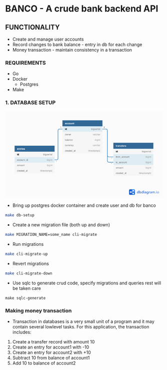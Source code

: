 # BANCO - A crude bank backend API

## FUNCTIONALITY
- Create and manage user accounts
- Record changes to bank balance - entry in db for each change
- Money transaction - maintain consistency in a transaction

### REQUIREMENTS
- Go
- Docker
  - Postgres
- Make

### 1. DATABASE SETUP
![db design](dbdesign.png)
- Bring up postgres docker container and create user and db for banco
```bash
make db-setup
```
- Create a new migration file (both up and down)
```bash
make MIGRATION_NAME=some_name cli-migrate
```
- Run migrations
```bash
make cli-migrate-up
```
- Revert migrations
```bash
make cli-migrate-down
```
- Use sqlc to generate crud code, specify migrations and queries rest will be taken care
```
make sqlc-generate
```

### Making money transaction
- Transaction in databases is a very small unit of a program and it may contain several lowlevel tasks.
For this application, the transaction includes:
1. Create a transfer record with amount 10
2. Create an entry for account1 with -10
3. Create an entry for account2 with +10
4. Subtract 10 from balance of account1
5. Add 10 to balance of account2